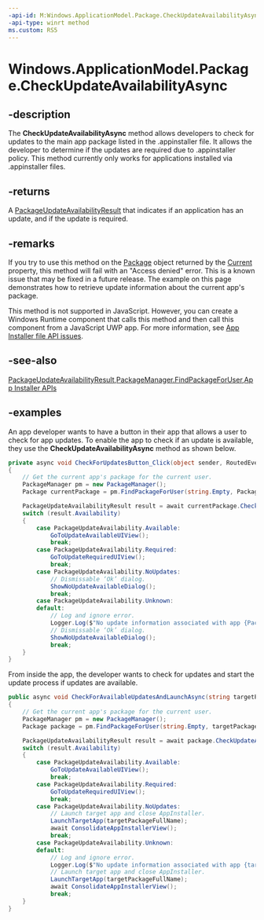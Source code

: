 ```yaml
---
-api-id: M:Windows.ApplicationModel.Package.CheckUpdateAvailabilityAsync
-api-type: winrt method
ms.custom: RS5
---
```


<!-- Method syntax.
public IAsyncOperation<PackageUpdateAvailabilityResult> Package.CheckUpdateAvailabilityAsync()
-->

# Windows.ApplicationModel.Package.CheckUpdateAvailabilityAsync

## -description

The **CheckUpdateAvailabilityAsync** method allows developers to check for updates to the main app package listed in the .appinstaller file. It allows the developer to determine if the updates are required due to .appinstaller policy. This method currently only works for applications installed via .appinstaller files.

## -returns
A [PackageUpdateAvailabilityResult](packageupdateavailabilityresult.md) that indicates if an application has an update, and if the update is required.

## -remarks
If you try to use this method on the [Package](package.md) object returned by the [Current](package_current.md) property, this method will fail with an "Access denied" error. This is a known issue that may be fixed in a future release. The example on this page demonstrates how to retrieve update information about the current app's package.

This method is not supported in JavaScript. However, you can create a Windows Runtime component that calls this method and then call this component from a JavaScript UWP app. For more information, see [App Installer file API issues](https://docs.microsoft.com/windows/msix/app-installer/app-installer-api-issues).

## -see-also
[PackageUpdateAvailabilityResult](packageupdateavailabilityresult.md),[PackageManager.FindPackageForUser](../windows.management.deployment/packagemanager_findpackageforuser_526853699.md),[App Installer APIs](https://docs.microsoft.com/windows/msix/app-installer/app-installer-documentation#app-installer-file-apis)

## -examples

An app developer wants to have a button in their app that allows a user to check for app updates. To enable the app to check if an update is available, they use the **CheckUpdateAvailabilityAsync** method as shown below.

```csharp
private async void CheckForUpdatesButton_Click(object sender, RoutedEventArgs e)
{
    // Get the current app's package for the current user.
    PackageManager pm = new PackageManager();
    Package currentPackage = pm.FindPackageForUser(string.Empty, Package.Current.Id.FullName);

    PackageUpdateAvailabilityResult result = await currentPackage.CheckUpdateAvailabilityAsync();
    switch (result.Availability)
    {
        case PackageUpdateAvailability.Available:
            GoToUpdateAvailableUIView();
            break;
        case PackageUpdateAvailability.Required:
            GoToUpdateRequiredUIView();
            break;
        case PackageUpdateAvailability.NoUpdates:
            // Dismissable ‘Ok’ dialog.
            ShowNoUpdateAvailableDialog(); 
            break;
        case PackageUpdateAvailability.Unknown:
        default:
            // Log and ignore error.
            Logger.Log($"No update information associated with app {Package.Current.DisplayName}");
            // Dismissable ‘Ok’ dialog.
            ShowNoUpdateAvailableDialog();
            break;
    }
}
```

From inside the app, the developer wants to check for updates and start the update process if updates are available. 

```csharp
public async void CheckForAvailableUpdatesAndLaunchAsync(string targetPackageFullName)
{
    // Get the current app's package for the current user.
    PackageManager pm = new PackageManager();
    Package package = pm.FindPackageForUser(string.Empty, targetPackageFullName);

    PackageUpdateAvailabilityResult result = await package.CheckUpdateAvailabilityAsync();
    switch (result.Availability)
    {
        case PackageUpdateAvailability.Available:
            GoToUpdateAvailableUIView();
            break;
        case PackageUpdateAvailability.Required:
            GoToUpdateRequiredUIView();
            break;
        case PackageUpdateAvailability.NoUpdates:
            // Launch target app and close AppInstaller.
            LaunchTargetApp(targetPackageFullName);
            await ConsolidateAppInstallerView();
            break;
        case PackageUpdateAvailability.Unknown:
        default:
            // Log and ignore error.
            Logger.Log($"No update information associated with app {targetPackageFullName}");
            // Launch target app and close AppInstaller.
            LaunchTargetApp(targetPackageFullName);
            await ConsolidateAppInstallerView();
            break;
    }
}
```
